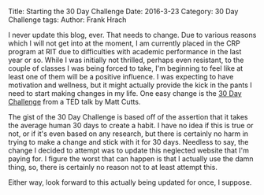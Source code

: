 Title: Starting the 30 Day Challenge
Date: 2016-3-23
Category: 30 Day Challenge
tags:
Author: Frank Hrach

I never update this blog, ever. That needs to change. Due to various reasons which I will not get into at the moment, I am currently placed in the CRP program at RIT due to difficulties with academic performance in the last year or so. While I was initially not thrilled, perhaps even resistant, to the couple of classes I was being forced to take, I'm beginning to feel like at least one of them will be a positive influence. I was expecting to have motivation and wellness, but it might actually provide the kick in the pants I need to start making changes in my life. One easy change is the [30 Day Challenge](https://www.youtube.com/watch?v=UNP03fDSj1U) from a TED talk by Matt Cutts.


The gist of the 30 Day Challenge is based off of the assertion that it takes the average human 30 days to create a habit. I have no idea if this is true or not, or if it's even based on any research, but there is certainly no harm in trying to make a change and stick with it for 30 days. Needless to say, the change I decided to attempt was to update this neglected website that I'm paying for. I figure the worst that can happen is that I actually use the damn thing, so, there is certainly no reason not to at least attempt this.

Either way, look forward to this actually being updated for once, I suppose.
